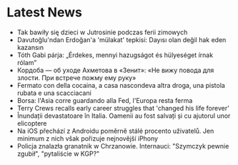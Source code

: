 # Latest News
-  Tak bawiły się dzieci w Jutrosinie podczas ferii zimowych
-  Davutoğlu'ndan Erdoğan'a 'mülakat' tepkisi: Dayısı olan değil hak eden kazansın
-  Tóth Gabi párja: „Érdekes, mennyi hazugságot és hülyeséget írnak rólam”
-  Кордоба — об уходе Ахметова в «Зенит»: «Не вижу повода для злости. При встрече пожму ему руку»
-  Fermato con della cocaina, a casa nascondeva altra droga, una pistola rubata e una scacciacani
-  Borsa: l'Asia corre guardando alla Fed, l'Europa resta ferma
-  Terry Crews recalls early career struggles that 'changed his life forever'
-  Înundații devastatoare în Italia. Oamenii au fost salvați și cu ajutorul unor elicoptere
-  Na iOS přechází z Androidu poměrně stálé procento uživatelů. Jen minimum z nich však pořizuje nejnovější iPhony
-  Policja znalazła granatnik w Chrzanowie. Internauci: "Szymczyk pewnie zgubił", "pytaliście w KGP?"
